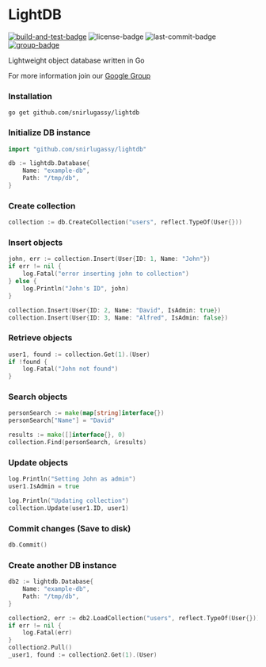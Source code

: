 
# LightDB

[![build-and-test-badge](https://img.shields.io/github/workflow/status/snirlugassy/lightdb/Build%20and%20Test/main)](https://github.com/snirlugassy/lightdb/actions/workflows/build.yml?branch=main)
![license-badge](https://img.shields.io/github/license/snirlugassy/lightdb)
![last-commit-badge](https://img.shields.io/github/last-commit/snirlugassy/lightdb)
[![group-badge](https://img.shields.io/badge/-Group-yellow)](https://groups.google.com/g/lightdb)

Lightweight object database written in Go

For more information join our [Google Group](https://groups.google.com/g/lightdb)

### Installation
`go get github.com/snirlugassy/lightdb`

### Initialize DB instance
```go
import "github.com/snirlugassy/lightdb"

db := lightdb.Database{
    Name: "example-db",
    Path: "/tmp/db",
}
```

### Create collection
```go
collection := db.CreateCollection("users", reflect.TypeOf(User{}))
```

### Insert objects
```go
john, err := collection.Insert(User{ID: 1, Name: "John"})
if err != nil {
    log.Fatal("error inserting john to collection")
} else {
    log.Println("John's ID", john)
}

collection.Insert(User{ID: 2, Name: "David", IsAdmin: true})
collection.Insert(User{ID: 3, Name: "Alfred", IsAdmin: false})
```

### Retrieve objects
```go
user1, found := collection.Get(1).(User)
if !found {
    log.Fatal("John not found")
}
```

### Search objects
```go
personSearch := make(map[string]interface{})
personSearch["Name"] = "David"

results := make([]interface{}, 0)
collection.Find(personSearch, &results)
```

### Update objects
```go
log.Println("Setting John as admin")
user1.IsAdmin = true

log.Println("Updating collection")
collection.Update(user1.ID, user1)
```

### Commit changes (Save to disk)
```go
db.Commit()
```

### Create another DB instance
```go
db2 := lightdb.Database{
    Name: "example-db",
    Path: "/tmp/db",
}

collection2, err := db2.LoadCollection("users", reflect.TypeOf(User{}))
if err != nil {
    log.Fatal(err)
}
collection2.Pull()
_user1, found := collection2.Get(1).(User)
```
